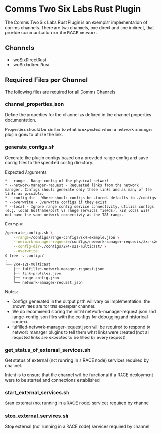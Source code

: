 # Comms Two Six Labs Rust Plugin

The Comms Two Six Labs Rust Plugin is an exemplar implementation of comms channels. There are two channels, one direct and one indirect, that provide communication for the RACE network.

## Channels

* twoSixDirectRust
* twoSixIndirectRust

## Required Files per Channel

The following files are required for all Comms Channels

### channel_properties.json

Define the properties for the channel as defined in the channel properties documentation.

Properties should be similar to what is expected when a network manager plugin goes to utilize the link.

### generate_configs.sh

Generate the plugin configs based on a provided range config and save config files to the specified config directory.

Expected Arguments

    * --range - Range config of the physical network
    * --network-manager-request - Requested links from the network manager. Configs should generate only these links and as many of the links as possible.
    * --config-dir - Where should configs be stored. defaults to ./configs
    * --overwrite - Overwrite configs if they exist
    * --local - Ignore range config service connectivity, utilize configs (e.g. local hostname/port vs range services fields). RiB local will not have the same network connectivty as the T&E range.

Example:
```bash
/generate_configs.sh \
	--range=/configs/range-configs/2x4-example.json \
	--network-manager-request=/configs/network-manager-requests/2x4-s2s-multicast.json \
	--config-dir=./configs/2x4-s2s-multicast/ \
	--overwrite 
$ tree -v configs/
.
└── 2x4-s2s-multicast
    ├── fulfilled-network-manager-request.json
    ├── link-profiles.json
    ├── range-config.json
    └── network-manager-request.json
```

Notes: 

* Configs generated in the output path will vary on implementation. the shown files are for this exemplar channel. 
* We do recommend storing the initial network-manager-request.json and range-config.json files with the configs for debugging and historical context. 
* fulfilled-network-manager-request.json will be required to respond to network manager plugins to tell them what links were created (not all requsted links are expected to be filled by every request)

### get_status_of_external_services.sh

Get status of external (not running in a RACE node) services required by channel.

Intent is to ensure that the channel will be functional if a RACE deployment were to be started and connections established

### start_external_services.sh

Start external (not running in a RACE node) services required by channel 

### stop_external_services.sh

Stop external (not running in a RACE node) services required by channel
